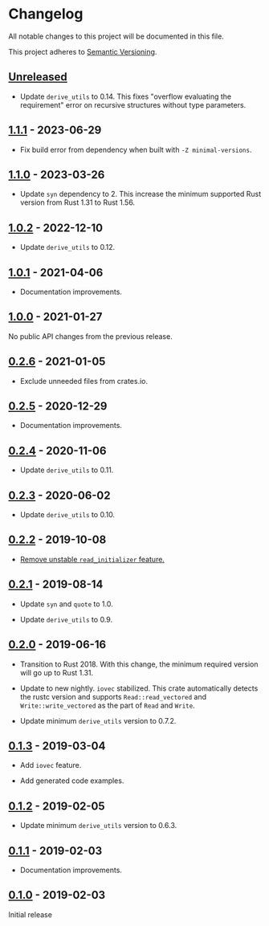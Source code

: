# Changelog

All notable changes to this project will be documented in this file.

This project adheres to [Semantic Versioning](https://semver.org).

<!--
Note: In this file, do not use the hard wrap in the middle of a sentence for compatibility with GitHub comment style markdown rendering.
-->

## [Unreleased]

- Update `derive_utils` to 0.14. This fixes "overflow evaluating the requirement" error on recursive structures without type parameters.

## [1.1.1] - 2023-06-29

- Fix build error from dependency when built with `-Z minimal-versions`.

## [1.1.0] - 2023-03-26

- Update `syn` dependency to 2. This increase the minimum supported Rust version from Rust 1.31 to Rust 1.56.

## [1.0.2] - 2022-12-10

- Update `derive_utils` to 0.12.

## [1.0.1] - 2021-04-06

- Documentation improvements.

## [1.0.0] - 2021-01-27

No public API changes from the previous release.

## [0.2.6] - 2021-01-05

- Exclude unneeded files from crates.io.

## [0.2.5] - 2020-12-29

- Documentation improvements.

## [0.2.4] - 2020-11-06

- Update `derive_utils` to 0.11.

## [0.2.3] - 2020-06-02

- Update `derive_utils` to 0.10.

## [0.2.2] - 2019-10-08

- [Remove unstable `read_initializer` feature.](https://github.com/taiki-e/io-enum/pull/7)

## [0.2.1] - 2019-08-14

- Update `syn` and `quote` to 1.0.

- Update `derive_utils` to 0.9.

## [0.2.0] - 2019-06-16

- Transition to Rust 2018. With this change, the minimum required version will go up to Rust 1.31.

- Update to new nightly. `iovec` stabilized. This crate automatically detects the rustc version and supports `Read::read_vectored` and `Write::write_vectored` as the part of `Read` and `Write`.

- Update minimum `derive_utils` version to 0.7.2.

## [0.1.3] - 2019-03-04

- Add `iovec` feature.

- Add generated code examples.

## [0.1.2] - 2019-02-05

- Update minimum `derive_utils` version to 0.6.3.

## [0.1.1] - 2019-02-03

- Documentation improvements.

## [0.1.0] - 2019-02-03

Initial release

[Unreleased]: https://github.com/taiki-e/io-enum/compare/v1.1.1...HEAD
[1.1.1]: https://github.com/taiki-e/io-enum/compare/v1.1.0...v1.1.1
[1.1.0]: https://github.com/taiki-e/io-enum/compare/v1.0.2...v1.1.0
[1.0.2]: https://github.com/taiki-e/io-enum/compare/v1.0.1...v1.0.2
[1.0.1]: https://github.com/taiki-e/io-enum/compare/v1.0.0...v1.0.1
[1.0.0]: https://github.com/taiki-e/io-enum/compare/v0.2.6...v1.0.0
[0.2.6]: https://github.com/taiki-e/io-enum/compare/v0.2.5...v0.2.6
[0.2.5]: https://github.com/taiki-e/io-enum/compare/v0.2.4...v0.2.5
[0.2.4]: https://github.com/taiki-e/io-enum/compare/v0.2.3...v0.2.4
[0.2.3]: https://github.com/taiki-e/io-enum/compare/v0.2.2...v0.2.3
[0.2.2]: https://github.com/taiki-e/io-enum/compare/v0.2.1...v0.2.2
[0.2.1]: https://github.com/taiki-e/io-enum/compare/v0.2.0...v0.2.1
[0.2.0]: https://github.com/taiki-e/io-enum/compare/v0.1.3...v0.2.0
[0.1.3]: https://github.com/taiki-e/io-enum/compare/v0.1.2...v0.1.3
[0.1.2]: https://github.com/taiki-e/io-enum/compare/v0.1.1...v0.1.2
[0.1.1]: https://github.com/taiki-e/io-enum/compare/v0.1.0...v0.1.1
[0.1.0]: https://github.com/taiki-e/io-enum/releases/tag/v0.1.0

